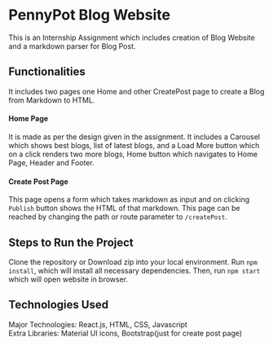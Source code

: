 # PennyPot Blog Website

This is an Internship Assignment which includes creation of Blog Website and a markdown parser for Blog Post.

## Functionalities
It includes two pages one Home and other CreatePost page to create a Blog from Markdown to HTML.
#### Home Page
 It is made as per the design given in the assignment. It includes a Carousel which shows best blogs, list of latest blogs, and a Load More button which on a click renders two more blogs, Home button which navigates to Home Page, Header and Footer.
#### Create Post Page
This page opens a form which takes markdown as input and on clicking `Publish` button shows the HTML of that markdown. This page can be reached by changing the path or route parameter to `/createPost`. 

## Steps to Run the Project
Clone the repository or Download zip into your local environment. Run `npm install`, which will install all necessary dependencies. Then, run `npm start` which will open website in browser.

## Technologies Used
Major Technologies: React.js, HTML, CSS, Javascript<br/>
Extra Libraries: Material UI icons, Bootstrap(just for create post page)
